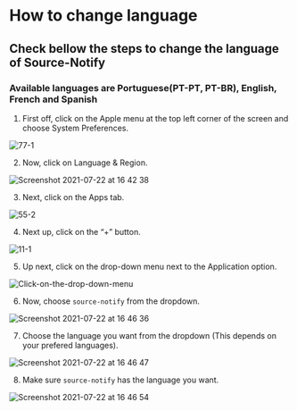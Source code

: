 # How to change language

## Check bellow the steps to change the language of Source-Notify

### Available languages are Portuguese(PT-PT, PT-BR), English, French and Spanish

1. First off, click on the Apple menu at the top left corner of the screen and choose System Preferences.

![77-1](https://user-images.githubusercontent.com/32193356/126668953-ed269447-6418-4840-be1f-7834646fb81c.jpg)

2. Now, click on Language & Region. 

![Screenshot 2021-07-22 at 16 42 38](https://user-images.githubusercontent.com/32193356/126668996-ab0bec1c-b1ac-424d-b662-675f6d224bca.png)

3. Next, click on the Apps tab.

![55-2](https://user-images.githubusercontent.com/32193356/126669039-41ed3186-38c6-4773-8261-4e7ee7223134.jpg)

4. Next up, click on the “+” button.

![11-1](https://user-images.githubusercontent.com/32193356/126669058-aef771e4-f42e-44aa-a0c9-c97aab1edbd6.jpg)

5. Up next, click on the drop-down menu next to the Application option.

![Click-on-the-drop-down-menu](https://user-images.githubusercontent.com/32193356/126669085-1dc4de2f-8e48-4613-a5eb-255152db2e8d.jpg)

6. Now, choose ```source-notify``` from the dropdown.

![Screenshot 2021-07-22 at 16 46 36](https://user-images.githubusercontent.com/32193356/126669106-2539485c-68f9-4f3b-bd00-253acd67009a.png)

7. Choose the language you want from the dropdown (This depends on your prefered languages).

![Screenshot 2021-07-22 at 16 46 47](https://user-images.githubusercontent.com/32193356/126669130-d8ca5ac7-51a1-4683-bc87-ac389f5843b7.png)

8. Make sure ```source-notify``` has the language you want.

![Screenshot 2021-07-22 at 16 46 54](https://user-images.githubusercontent.com/32193356/126669144-b9fb5867-9102-43ba-bfe2-c65aebccdf0f.png)

